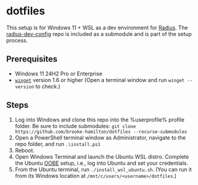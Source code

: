 # dotfiles

This setup is for Windows 11 + WSL as a dev environment for [Radius](https://github.com/radius-project). The [radius-dev-config](https://github.com/brooke-hamilton/radius-dev-config) repo is included as a submodule and is part of the setup process.

## Prerequisites

- Windows 11 24H2 Pro or Enterprise
- [`winget`](https://learn.microsoft.com/en-us/windows/package-manager/winget/#install-winget) version 1.6 or higher (Open a terminal window and run `winget --version` to check.)

## Steps

1. Log into Windows and clone this repo into the %userprofile% profile folder. Be sure to include submodules: `git clone https://github.com/brooke-hamilton/dotfiles --recurse-submodules`
1. Open a PowerShell terminal window as Administrator, navigate to the repo folder, and run `.\install.ps1`
1. Reboot.
1. Open Windows Terminal and launch the Ubuntu WSL distro. Complete the Ubuntu [OOBE](https://en.wikipedia.org/wiki/Out-of-box_experience) setup, i.e., log into Ubuntu and set your credentials.
1. From the Ubuntu terminal, run `./install_wsl_ubuntu.sh`. (You can run it from its Windows location at `/mnt/c/users/<username>/dotfiles`.)
